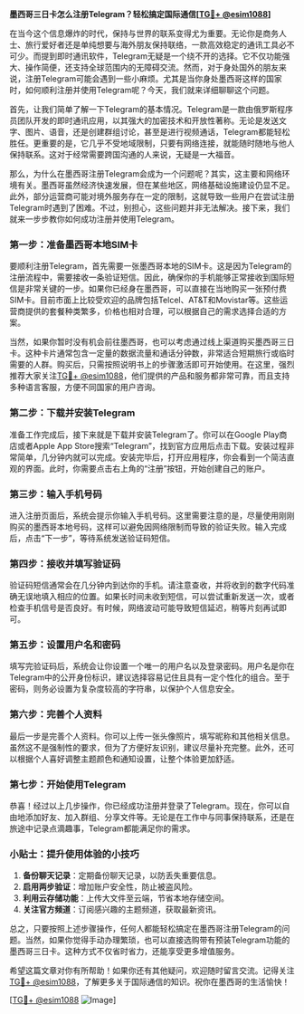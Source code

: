 **墨西哥三日卡怎么注册Telegram？轻松搞定国际通信[[TG💪+ @esim1088](https://t.me/s/esim1088)]**

在当今这个信息爆炸的时代，保持与世界的联系变得尤为重要。无论你是商务人士、旅行爱好者还是单纯想要与海外朋友保持联络，一款高效稳定的通讯工具必不可少。而提到即时通讯软件，Telegram无疑是一个绕不开的选择。它不仅功能强大、操作简便，还支持全球范围内的无障碍交流。然而，对于身处国外的朋友来说，注册Telegram可能会遇到一些小麻烦。尤其是当你身处墨西哥这样的国家时，如何顺利注册并使用Telegram呢？今天，我们就来详细聊聊这个问题。

首先，让我们简单了解一下Telegram的基本情况。Telegram是一款由俄罗斯程序员团队开发的即时通讯应用，以其强大的加密技术和开放性著称。无论是发送文字、图片、语音，还是创建群组讨论，甚至是进行视频通话，Telegram都能轻松胜任。更重要的是，它几乎不受地域限制，只要有网络连接，就能随时随地与他人保持联系。这对于经常需要跨国沟通的人来说，无疑是一大福音。

那么，为什么在墨西哥注册Telegram会成为一个问题呢？其实，这主要和网络环境有关。墨西哥虽然经济快速发展，但在某些地区，网络基础设施建设仍显不足。此外，部分运营商可能对境外服务存在一定的限制，这就导致一些用户在尝试注册Telegram时遇到了困难。不过，别担心，这些问题并非无法解决。接下来，我们就来一步步教你如何成功注册并使用Telegram。

### **第一步：准备墨西哥本地SIM卡**

要顺利注册Telegram，首先需要一张墨西哥本地的SIM卡。这是因为Telegram的注册流程中，需要接收一条验证短信。因此，确保你的手机能够正常接收到国际短信是非常关键的一步。如果你已经身在墨西哥，可以直接在当地购买一张预付费SIM卡。目前市面上比较受欢迎的品牌包括Telcel、AT&T和Movistar等。这些运营商提供的套餐种类繁多，价格也相对合理，可以根据自己的需求选择合适的方案。

当然，如果你暂时没有机会前往墨西哥，也可以考虑通过线上渠道购买墨西哥三日卡。这种卡片通常包含一定量的数据流量和通话分钟数，非常适合短期旅行或临时需要的人群。购买后，只需按照说明书上的步骤激活即可开始使用。在这里，强烈推荐大家关注[TG💪+ @esim1088](https://t.me/s/esim1088)，他们提供的产品和服务都非常可靠，而且支持多种语言客服，方便不同国家的用户咨询。

### **第二步：下载并安装Telegram**

准备工作完成后，接下来就是下载并安装Telegram了。你可以在Google Play商店或者Apple App Store搜索“Telegram”，找到官方应用后点击下载。安装过程非常简单，几分钟内就可以完成。安装完毕后，打开应用程序，你会看到一个简洁直观的界面。此时，你需要点击右上角的“注册”按钮，开始创建自己的账户。

### **第三步：输入手机号码**

进入注册页面后，系统会提示你输入手机号码。这里需要注意的是，尽量使用刚刚购买的墨西哥本地号码，这样可以避免因网络限制而导致的验证失败。输入完成后，点击“下一步”，等待系统发送验证码短信。

### **第四步：接收并填写验证码**

验证码短信通常会在几分钟内到达你的手机。请注意查收，并将收到的数字代码准确无误地填入相应的位置。如果长时间未收到短信，可以尝试重新发送一次，或者检查手机信号是否良好。有时候，网络波动可能导致短信延迟，稍等片刻再试即可。

### **第五步：设置用户名和密码**

填写完验证码后，系统会让你设置一个唯一的用户名以及登录密码。用户名是你在Telegram中的公开身份标识，建议选择容易记住且具有一定个性化的组合。至于密码，则务必设置为复杂度较高的字符串，以保护个人信息安全。

### **第六步：完善个人资料**

最后一步是完善个人资料。你可以上传一张头像照片，填写昵称和其他相关信息。虽然这不是强制性的要求，但为了方便好友识别，建议尽量补充完整。此外，还可以根据个人喜好调整主题颜色和通知设置，让整个体验更加舒适。

### **第七步：开始使用Telegram**

恭喜！经过以上几步操作，你已经成功注册并登录了Telegram。现在，你可以自由地添加好友、加入群组、分享文件等。无论是在工作中与同事保持联系，还是在旅途中记录点滴趣事，Telegram都能满足你的需求。

### **小贴士：提升使用体验的小技巧**

1. **备份聊天记录**：定期备份聊天记录，以防丢失重要信息。
2. **启用两步验证**：增加账户安全性，防止被盗风险。
3. **利用云存储功能**：上传大文件至云端，节省本地存储空间。
4. **关注官方频道**：订阅感兴趣的主题频道，获取最新资讯。

总之，只要按照上述步骤操作，任何人都能轻松搞定在墨西哥注册Telegram的问题。当然，如果你觉得手动办理繁琐，也可以直接选购带有预装Telegram功能的墨西哥三日卡。这种方式不仅省时省力，还能享受更多增值服务。

希望这篇文章对你有所帮助！如果你还有其他疑问，欢迎随时留言交流。记得关注[TG💪+ @esim1088](https://t.me/s/esim1088)，了解更多关于国际通信的知识。祝你在墨西哥的生活愉快！

[[TG💪+ @esim1088](https://t.me/s/esim1088) ![Image](https://i.postimg.cc/4NQfJmqS/Snipaste-2025-05-13-00-14-12.png)]